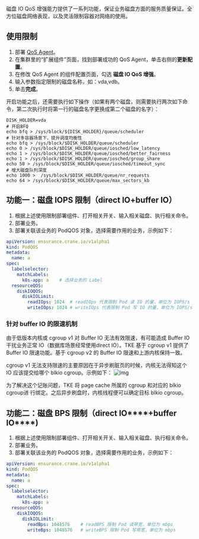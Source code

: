 磁盘 IO QoS 增强能力提供了一系列功能，保证业务磁盘方面的服务质量保证。全方位磁盘网络表现，以及灵活限制容器对网络的使用。

## 使用限制

1. 部署 [QoS Agent](https://cloud.tencent.com/document/product/457/79774)。
2. 在集群里的“扩展组件”页面，找到部署成功的 QoS Agent，单击右侧的**更新配置**。
3. 在修改 QoS Agent 的组件配置页面，勾选 **磁盘 IO QoS 增强**。
4. 输入参数指定限制的磁盘名称，如：vda,vdb。
5. 单击**完成**。

开启功能之后，还需要执行如下操作（如果有两个磁盘，则需要执行两次如下命令，第二次执行时将第一行的磁盘名字更换成第二个磁盘的名字）：

```shell
DISK_HOLDER=vda
# 开启BFQ
echo bfq > /sys/block/${DISK_HOLDER}/queue/scheduler
# 针对多容器场景下，提升调度均衡性
echo bfq > /sys/block/$DISK_HOLDER/queue/scheduler
echo 0 > /sys/block/$DISK_HOLDER/queue/iosched/low_latency
echo 1 > /sys/block/$DISK_HOLDER/queue/iosched/better_fairness
echo 1 > /sys/block/$DISK_HOLDER/queue/iosched/group_share
echo 50 > /sys/block/$DISK_HOLDER/queue/iosched/timeout_sync
# 增大磁盘队列深度
echo 1000 >  /sys/block/$DISK_HOLDER/queue/nr_requests
echo 64 > /sys/block/$DISK_HOLDER/queue/max_sectors_kb
```



## 功能一：磁盘 IOPS 限制（direct IO+buffer IO）

1. 根据上述使用限制部署组件、打开相关开关、输入相关磁盘、执行相关命令。
2. 部署业务。
3. 部署关联该业务的 PodQOS 对象，选择需要作用的业务，示例如下：
```yaml
apiVersion: ensurance.crane.io/v1alpha1
kind: PodQOS
metadata:
  name: a
spec:
  labelselector:
    matchLabels:
      k8s-app: a	# 选择业务的 Label
  resourceQOS:
    diskIOQOS:
      diskIOLimit:
        readIOps: 1024	# readIOps 代表限制 Pod 读 IO 的量，单位为 IOPS/s
        writeIOps: 1024	# writeIOps 代表限制 Pod 写 IO 的量，单位为 IOPS/s
```



### 针对 buffer IO 的限速机制

由于低版本内核或 cgroup v1 对 Buffer IO 无法有效限速，有可能造成 Buffer IO 干扰业务正常 IO（数据库场景经常使用direct IO）。TKE 基于 cgroup v1 提供了 Buffer IO 限速功能。基于 cgroup v2 的 Buffer IO 限速和上游内核保持一致。

cgroup v1 无法支持限速的主要原因在于异步刷脏页的时候，内核无法得知这个 IO 应该提交给哪个 blkio cgroup。示例如下：
![img](https://qcloudimg.tencent-cloud.cn/raw/e66eaa44fe26b9759bb1f6102b5dda50.png)        

为了解决这个记账问题，TKE 将 page cache 所属的 cgroup 和对应的 blkio cgroup进 行绑定。之后异步刷盘时，内核线程便可以确定目标 blkio cgroup。



## 功能二：磁盘 BPS 限制（direct IO****+buffer IO****)

1. 根据上述使用限制部署组件、打开相关开关、输入相关磁盘、执行相关命令。
2. 部署业务。
3. 部署关联该业务的 PodQOS 对象，选择需要作用的业务，示例如下：
```yaml
apiVersion: ensurance.crane.io/v1alpha1
kind: PodQOS
metadata:
  name: a
spec:
  labelselector:
    matchLabels:
      k8s-app: a
  resourceQOS:
    diskIOQOS:
      diskIOLimit:
        readBps: 1048576	# readBPS 限制 Pod 读带宽，单位为 mbps
        writeBps: 1048576	# writeBPS 限制 Pod 写带宽，单位为 mbps
```

